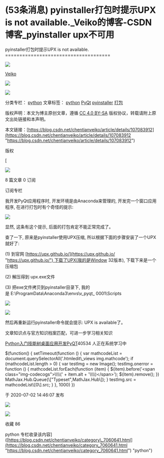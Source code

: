 # (53条消息) pyinstaller打包时提示UPX is not available.\_Veiko的博客-CSDN博客\_pyinstaller upx不可用

pyinstaller打包时提示UPX is not available.
\=====================================

![](https://csdnimg.cn/release/blogv2/dist/pc/img/original.png)

[Veiko](https://blog.csdn.net/chentianveiko "Veiko")&#x20;

![](https://csdnimg.cn/release/blogv2/dist/pc/img/newCurrentTime2.png)

![](https://csdnimg.cn/release/blogv2/dist/pc/img/articleReadEyes2.png)

分类专栏： [python](https://blog.csdn.net/chentianveiko/category_7060641.html "python") 文章标签： [python](https://so.csdn.net/so/search/s.do?q=python\&t=blog\&o=vip\&s=\&l=\&f=\&viparticle= "python") [PyQt](https://so.csdn.net/so/search/s.do?q=PyQt\&t=blog\&o=vip\&s=\&l=\&f=\&viparticle= "PyQt") [pyinstaller](https://so.csdn.net/so/search/s.do?q=pyinstaller\&t=blog\&o=vip\&s=\&l=\&f=\&viparticle= "pyinstaller") [打包](https://so.csdn.net/so/search/s.do?q=%E6%89%93%E5%8C%85\&t=blog\&o=vip\&s=\&l=\&f=\&viparticle= "打包")

版权声明：本文为博主原创文章，遵循 [CC 4.0 BY-SA](http://creativecommons.org/licenses/by-sa/4.0/ "CC 4.0 BY-SA") 版权协议，转载请附上原文出处链接和本声明。

本文链接：[https://blog.csdn.net/chentianveiko/article/details/107083912](https://blog.csdn.net/chentianveiko/article/details/107083912 "https://blog.csdn.net/chentianveiko/article/details/107083912")

版权

\[

![](https://img-blog.csdnimg.cn/20201014180756928.png?x-oss-process=image/resize,m_fixed,h_64,w_64)

8 篇文章 0 订阅

订阅专栏

我开发PyQt应用程序时, 开发环境是由Anaconda来管理的, 开发完一个窗口应用程序, 在进行打包时有个奇怪的提示:

![](https://img-blog.csdnimg.cn/20200702143651204.png)

显然, 这条有这个提示, 后面的打包肯定不能正常完成了。

查了一下, 原来是pyinstaller使用UPX压缩, 所以根据下面的步骤安装了一个UPX就好了:

(1) 到官网 [https://upx.github.io/](https://upx.github.io/ "https://upx.github.io/") 下载了UPX(我的是Window 32版本), 下载下来是一个压缩包

(2) 解压得到 upx.exe文件

(3) 把exe文件拷贝到pyinstaller目录下, 我的是 E:\ProgramData\Anaconda3\envs\v\_pyqt\_ 0001\Scripts

![](https://img-blog.csdnimg.cn/20200702144434261.png?x-oss-process=image/watermark,type_ZmFuZ3poZW5naGVpdGk,shadow_10,text_aHR0cHM6Ly9ibG9nLmNzZG4ubmV0L2NoZW50aWFudmVpa28=,size_16,color_FFFFFF,t_70)

![](https://img-blog.csdnimg.cn/20200702144503667.png?x-oss-process=image/watermark,type_ZmFuZ3poZW5naGVpdGk,shadow_10,text_aHR0cHM6Ly9ibG9nLmNzZG4ubmV0L2NoZW50aWFudmVpa28=,size_16,color_FFFFFF,t_70)

然后再重新运行pyinstaller命令就会提示: UPX is available了。

文章知识点与官方知识档案匹配，可进一步学习相关知识

[Python入门技能树桌面应用开发PyQT](https://edu.csdn.net/skill/python/python-3-175 "Python入门技能树桌面应用开发PyQT")40534 人正在系统学习中

\$(function() { setTimeout(function () { var mathcodeList = document.querySelectorAll('.htmledit\\\_views img.mathcode'); if (mathcodeList.length > 0) { var testImg = new Image(); testImg.onerror = function () { mathcodeList.forEach(function (item) { \$(item).before('\<span class="img-codecogs">\\\\\\\\(' + item.alt + '\\\\\\\\)\</span>'); \$(item).remove(); }) MathJax.Hub.Queue(\\\["Typeset",MathJax.Hub\\]); } testImg.src = mathcodeList\\\[0\\].src; } }, 1000) })

于 2020-07-02 14:46:07 发布&#x20;

![](https://csdnimg.cn/release/blogv2/dist/pc/img/tobarCollect2.png)

![](https://csdnimg.cn/release/blogv2/dist/pc/img/tobarCollectionActive2.png)

收藏  86&#x20;

python 专栏收录该内容]\([https://blog.csdn.net/chentianveiko/category\_7060641.html](https://blog.csdn.net/chentianveiko/category_7060641.html "https://blog.csdn.net/chentianveiko/category_7060641.html") "python")&#x20;
